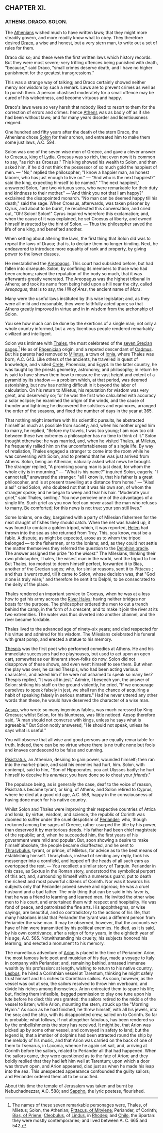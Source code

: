 ## CHAPTER XI.

### ATHENS. DRACO. SOLON.

The [Athenians](https://en.wikipedia.org/wiki/Ancient_Greece) wished much to have written laws; that they might more steadily govern, and more readily know what to obey. They therefore desired [Draco](https://en.wikipedia.org/wiki/Draco_(lawgiver)), a wise and honest, but a very stern man, to write out a set of rules for them.

Draco did so; and these were the first written laws which history records. But they were most severe; very trifling offences being punished with death, "because," said Draco, "small crimes deserve death, and I have no higher punishment for the greatest transgressions."

This was a strange way of talking; and Draco certainly showed neither mercy nor wisdom by such a remark. Laws are to prevent crimes as well as to punish them. A person chastised moderately for a small offence may be cured of his wickedness, and become virtuous and happy.

Draco's laws were so very harsh that nobody liked to resort to them for the correction of errors and crimes: hence [Athens](https://en.wikipedia.org/wiki/Athens) was as badly off as if she had been without laws; and for many years disorder and licentiousness reigned.

One hundred and fifty years after the death of the stern Draco, the Athenians chose [Solon](https://en.wikipedia.org/wiki/Solon) for their archon, and entreated him to make them some just laws, A.C. 594.

Solon was one of the seven wise men of Greece, and gave a clever answer to [Croesus](https://en.wikipedia.org/wiki/Croesus), king of [Lydia](https://en.wikipedia.org/wiki/Lydia). Croesus was so rich, that even now it is common to say, "as rich as Croesus." This king showed his wealth to Solon, and then asked him, if he did not think the possessor of so much gold the happiest of men. — "No," replied the philosopher; "I know a happier man, an honest laborer, who has just enough to live on." — "And who is the next happiest?" said the king, expecting himself to be named." "The next happiest," answered Solon, "are two virtuous sons, who were remarkable for their duty and kindness to their mother." —"And think you not that I am happy?" exclaimed the disappointed monarch. "No man can be deemed happy till his death," said the sage. When Croesus, afterwards, was taken prisoner by Cyrus, and about to be burnt, he recollected this conversation, and cried out, "Oh! Solon! Solon!" Cyrus inquired wherefore this exclamation; and, when the cause of it was explained, he set Croesus at liberty, and owned himself instructed by the hint of Solon. — Thus the philosopher saved the life of one king, and benefited another.

When setting about altering the laws, the first thing that Solon did was to repeal the laws of Draco; that is, to declare them no longer binding. Next, he endeavored to introduce more equahty of rank and property, by giving power to the lower classes.

He reestablished the [Areopagus](https://en.wikipedia.org/wiki/Areopagus). This court had subsisted before, but had fallen into disrepute. Solon, by confining its members to those who had been archons; raised the reputation of the body so much, that it was afterwards greatly venerated. The Areopagus was the highest tribunal in Athens; and took its name from being held upon a hill near the city, called *Areopagus*; that is to say, the *Hill of Ares*, the ancient name of *Mars*.

Many were the useful laws instituted by this wise legislator; and, as they were all mild and reasonable, they were faithfully acted upon; so that Athens greatly improved in virtue and in in wisdom from the archonship of Solon.

You see how much can be done by the exertions of a single man; not only a whole country informed, but a very licentious people rendered remarkably civilized and intelligent.

Solon was intimate with [Thales](https://en.wikipedia.org/wiki/Thales_of_Miletus), the most celebrated of the [seven Grecian sages](https://en.wikipedia.org/wiki/Seven_Sages_of_Greece).[^1] He as of [Phoenician](https://en.wikipedia.org/wiki/Phoenicia) origin, and a reputed descendant of [Cadmus](https://en.wikipedia.org/wiki/Cadmus). But his parents had removed to [Miletus](https://en.wikipedia.org/wiki/Miletus), a town of [Ionia](https://en.wikipedia.org/wiki/Ionia), where Thales was born, A.C. 643. Like others of the ancients, he travelled in quest of knowledge, and visited [Crete](https://en.wikipedia.org/wiki/Crete), Phoenicia, and Egypt. In the latter country, he was taught by the priests geometry, astronomy, and philosophy; in return he is said to have shown them how to measure the vast height and extent of a pyramid by its shadow — a problem which, at that period, was deemed astonishing, but now has nothing difficult in it beyond the labor of calculation. On his return to Miletus, his reputation for wisdom was very great, and deservedly so; for he was the first who calculated with accuracy a solar eclipse; he examined the origm of the winds, and the cause of thunder and lightning; he discovered the solstices and equinoxes, arranged the order of the seasons, and fixed the number of days in the year at 365. 

[^1]: The names of these seven remarkable personages were, Thales, of Miletus; Solon, the Athenian; [Pittacus, of Mitylene](https://en.wikipedia.org/wiki/Pittacus_of_Mytilene); Periander, of Corinth; [Bias, of Priene](https://en.wikipedia.org/wiki/Bias_of_Priene); [Cleobulus](https://en.wikipedia.org/wiki/Cleobulus), of [Lindus](https://en.wikipedia.org/wiki/Lindus), in [Rhodes](https://en.wikipedia.org/wiki/Rhodes_(city)#History); and [Chilo](https://en.wikipedia.org/wiki/Chilon_of_Sparta), the Spartan: they were mostly contemporaries; and lived between A. C. 665 and 542.

That nothing might interfere with his scientific pursuits, he abstracted himself as much as possible from society; and, when his mother urged him to marry, he replied, "Before my travels, I was too young; I am now too old: between these two extremes a philosopher has no time to think of it." Solon thought otherwise: he was married, and, when he visited Thales, at Miletus, he frequently rallied him on the uncomfortableness of a single life. By way of retaliation, Thales engaged a stranger to come into the room while he was conversing with Solon, and to pretend that he was just arrived from Athens. Solon, being an Athenian, naturally asked what news he brought. The stranger replied, "A promising young man is just dead, for whom the whole city is in mourning." — "What is his name?" inquired Solon, eagerly. "I cannot tell," answered the stranger: "all I know is, that his father is a great philosopher, and is at present travelling at a distance from home." — "Alas! alas!" cried Solon, who doubted not that it was his own son, of whom the stranger spoke; and he began to weep and tear his hair. "Moderate your grief," said Thales, smiling." You now perceive one of the advantages of a single life. Such grief as you now feel can never assail the man who refuses to marry. Be comforted; for this news is not true: your son still lives."

Some Ionians, one day, bargained with a party of Milesian fishermen for the next draught of fishes they should catch. When the net was hauled up, it was found to contain a golden tripod, which, it was reported, [Helen](https://en.wikipedia.org/wiki/Helen_of_Troy) had thrown into the sea as she returned from Troy. This, you know, must be a fable. A dispute, as might be expected, arose as to whom the tripod belonged — to the fishermen, or to the lonians; and, as they could not settle the matter themselves they referred the question to the [Delphian oracle](https://en.wikipedia.org/wiki/Pythia). The answer assigned the prize "to the *wisest*." The Milesians, thinking their own philosopher, Thales, the wisest man in the world, sent the tripod to him. But Thales, too modest to deem himself perfect, forwarded it to Bias, another of the Grecian sages; who, for similar reasons, sent it to Pittacus ; and thus it went round, till it came to Solon, whose decision was, that "God alone is truly wise;" and therefore he sent it to Delphi, to be consecrated to the deity of the place.

Thales rendered an important service to Croesus, when he was at a loss how to get his army across the [River Halys](https://en.wikipedia.org/wiki/K%C4%B1z%C4%B1l%C4%B1rmak_River); having neither bridges nor boats for the purpose. The philosopher ordered the men to cut a trench behind the camp, in the form of a crescent, and to make it join the river at its two extremities. The water was thus diverted into another channel, and the river became fordable.

Thales lived to the advanced age of ninety-six years; and died respected for his virtue and admired for his wisdom. The Milesians celebrated his funeral with great pomp, and erected a statue to his memory.

[Thespis](https://en.wikipedia.org/wiki/Thespis) was the first poet who performed comedies at Athens. He and his immediate successors had no playhouses, but used to act upon an open cart, somewhat as our itinerant show-folks do now. Solon did not disapprove of these shows, and even went himself to see them. But when the play was over, he called Thespis, who had been acting various characters, and asked him if he were not ashamed to speak so many lies? Thespis replied, "It was all in jest." Admire, I beseech yon, the answer of Solon: striking his staff on the ground violently, he cried, "If we encourage ourselves to speak falsely in jest, we shall run the chance of acquiring a habit of speaking falsely in serious matters." Had he never uttered any other words than these, he would have deserved the character of a wise man.

[Aesop](https://en.wikipedia.org/wiki/Aesop), who wrote so many ingenious fables, was much caressed by King Croesus; whilst Solon, for his bluntness, was little noticed. Aesop therefore said, "A man should not converse with kings, unless he says what is agreeable." But Solon nobly answered, "He should not speak, unless he says what is useful."

You will observe that all wise and good persons are equally remarkable for truth. Indeed, there can be no virtue where there is no truth: none but fools and knaves condescend to be false and cunning.

[Pisistratus](https://en.wikipedia.org/wiki/Pisistratus), an Athenian, desiring to gain power, wounded himself; then ran into the market-place, and said his enemies had hurt, him. Solon, with contempt, said to him, "Son of Hippocrates, you act Ulysses badly: he hurt himself to deceive his *enemies*; you have done so to cheat your *friends*."

The populace being, as is generally the case, deaf to the voice of reason, Pisistratus became tyrant, or king, of Athens; and Solon retired to Cyprus, where he died at a good old age, A.C. 558, happy in the consciousness of having done much for his native country.

Whilst Solon and Thales were improving their respective countries of Attica and Ionia, by virtue, wisdom, and science, the republic of Corinth was doomed to suffer under the cruel despotism of [Periander](https://en.wikipedia.org/wiki/Periander); who, though reckoned among the sages of Greece, rather usurped the title by his power, than deserved it by meritorious deeds. His father had been chief magistrate of the republic; and, when he succeeded him, the first years of his government were mild and popular. But, soon showing a desire to make himself absolute, the people became disaffected, and he sent to [Thrasybulus](https://en.wikipedia.org/wiki/Thrasybulus_of_Miletus), tyrant, or prince, of Miletus, for advice as to the best means of establishing himself. Thrasybulus, instead of sending any reply, took his messenger into a cornfield, and lopped off the heads of all such ears as overtopped the rest. — You recollect a similar story of Tarquin. Periander in this case, as Sextus in the Roman story, understood the symbolical purport of this act; and, surrounding himself with a numerous guard, put to death the richest and most powerful citizens of Corinth. Nor was it towards his subjects only that Periander proved severe and rigorous; he was a cruel husband and a bad father. The only thing that can be said in his favor is, that he was a friend to learning and learned men. He invited the other wise men to his court, and entertained them with respect and hospitality. He was fond of peace, and patronized the fine arts. His apophthegms, or wise sayings, are beautiful, and so contradictory to the actions of his life, that many historians insist that Periander the tyrant was a different person from Periander the wise man. It may be observed, however, that the accounts we have of him were transmitted by his political enemies. He died, as it is said, by his own contrivance, after a reign of forty years, in the eightieth year of
his age, A.C. 585. Notwithstanding his cruelty, his subjects honored his learning, and erected a monument to his memory.

The marvellous adventure of [Arion](https://en.wikipedia.org/wiki/Arion) is placed in the time of Periander. Arion, the most famous lyric poet and musician of his day, made a voyage to Italy in company with Periander; and, remaining behind, amassed immense wealth by his profession: at length, wishing to return to his native country, [Lesbos](https://en.wikipedia.org/wiki/Lesbos), he hired a Corinthian vessel at Tarentum, thinking he might safely trust himself and his riches to Corinthian sailors. As soon, however, as the vessel was out at sea, the sailors resolved to throw him overboard, and divide his riches among themselves. Arion entreated them to spare his life; but, finding them inflexible, begged permission to play one tune upon his lute before he died: this was granted: the sailors retired to the middle of the vessel to listen; while Arion, mounting the stern, struck up the "Morning Hymn." As soon as he had finished, he threw himself, with all his jewels, into the sea; and the ship, with its disappointed crew, sailed on to Corinth. So far is probable; what follows, if not altogether fabulous, has been rendered so by the embellishments the story has received. It might be, that Arion was picked up by some other vessel, and conveyed in safety to land; but the legend is, that a immber of dolphins had been attracted round the ship by the melody of his music, and that Arion was carried on the back of one of them to Tsenarus, in Laconia, whence he again set sail, and, arriving at Corinth before the sailors, related to Periander all that had happened. When the sailors came, they were questioned as to the fate of Arion; and they boldly replied that they had
left him well at Tarentum; upon which a door was thrown open, and Arion appeared, clad just as when he made his leap into the sea. This unexpected appearance confounded the guilty sailors; and Periander ordered them
all to be crucified.

About this time the temple of Jerusalem was taken and burnt by Nebuchadnezzar, A.C. 588; and [Sappho](https://en.wikipedia.org/wiki/Sappho), the lyric poetess, flourished.